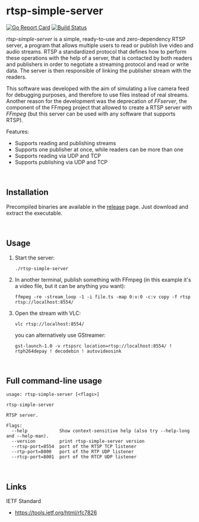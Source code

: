 
# rtsp-simple-server

[![Go Report Card](https://goreportcard.com/badge/github.com/aler9/rtsp-simple-server)](https://goreportcard.com/report/github.com/aler9/rtsp-simple-server)
[![Build Status](https://travis-ci.org/aler9/rtsp-simple-server.svg?branch=master)](https://travis-ci.org/aler9/rtsp-simple-server)

_rtsp-simple-server_ is a simple, ready-to-use and zero-dependency RTSP server, a program that allows multiple users to read or publish live video and audio streams. RTSP a standardized protocol that defines how to perform these operations with the help of a server, that is contacted by both readers and publishers in order to negotiate a streaming protocol and read or write data. The server is then responsible of linking the publisher stream with the readers.

This software was developed with the aim of simulating a live camera feed for debugging purposes, and therefore to use files instead of real streams. Another reason for the development was the deprecation of _FFserver_, the component of the FFmpeg project that allowed to create a RTSP server with _FFmpeg_ (but this server can be used with any software that supports RTSP).

Features:
* Supports reading and publishing streams
* Supports one publisher at once, while readers can be more than one
* Supports reading via UDP and TCP
* Supports publishing via UDP and TCP


<br />

## Installation

Precompiled binaries are available in the [release](https://github.com/aler9/rtsp-simple-server/releases) page. Just download and extract the executable.


<br />

## Usage

1. Start the server:
   ```
   ./rtsp-simple-server
   ```

2. In another terminal, publish something with FFmpeg (in this example it's a video file, but it can be anything you want):
   ```
   ffmpeg -re -stream_loop -1 -i file.ts -map 0:v:0 -c:v copy -f rtsp rtsp://localhost:8554/
   ```

3. Open the stream with VLC:
   ```
   vlc rtsp://localhost:8554/
   ```

   you can alternatively use GStreamer:
   ```
   gst-launch-1.0 -v rtspsrc location=rtsp://localhost:8554/ ! rtph264depay ! decodebin ! autovideosink
   ```

<br />

## Full command-line usage

```
usage: rtsp-simple-server [<flags>]

rtsp-simple-server

RTSP server.

Flags:
  --help            Show context-sensitive help (also try --help-long and --help-man).
  --version         print rtsp-simple-server version
  --rtsp-port=8554  port of the RTSP TCP listener
  --rtp-port=8000   port of the RTP UDP listener
  --rtcp-port=8001  port of the RTCP UDP listener
```

<br />

## Links

IETF Standard
* https://tools.ietf.org/html/rfc7826
